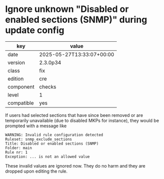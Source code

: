 [//]: # (werk v2)
# Ignore unknown "Disabled or enabled sections (SNMP)" during update config

key        | value
---------- | ---
date       | 2025-05-27T13:33:07+00:00
version    | 2.3.0p34
class      | fix
edition    | cre
component  | checks
level      | 1
compatible | yes

If users had selected sections that have since been removed or are temporarily unavailable (due to disabled MKPs for instance), they would be prompted with a message like

```
WARNING: Invalid rule configuration detected
Ruleset: snmp_exclude_sections
Title: Disabled or enabled sections (SNMP)
Folder: main
Rule nr: 1
Exception: ... is not an allowed value
```

These invalid values are ignored now.
They do no harm and they are dropped upon editing the rule.

